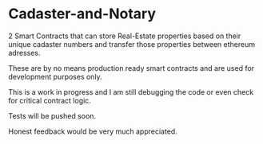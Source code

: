 # Cadaster-and-Notary

2 Smart Contracts that can store Real-Estate properties based on their unique cadaster numbers and transfer
those properties between ethereum adresses.

These are by no means production ready smart contracts and are used for development purposes only.

This is a work in progress and I am still debugging the code or even check for critical contract logic.

Tests will be pushed soon.

Honest feedback would be very much appreciated.

